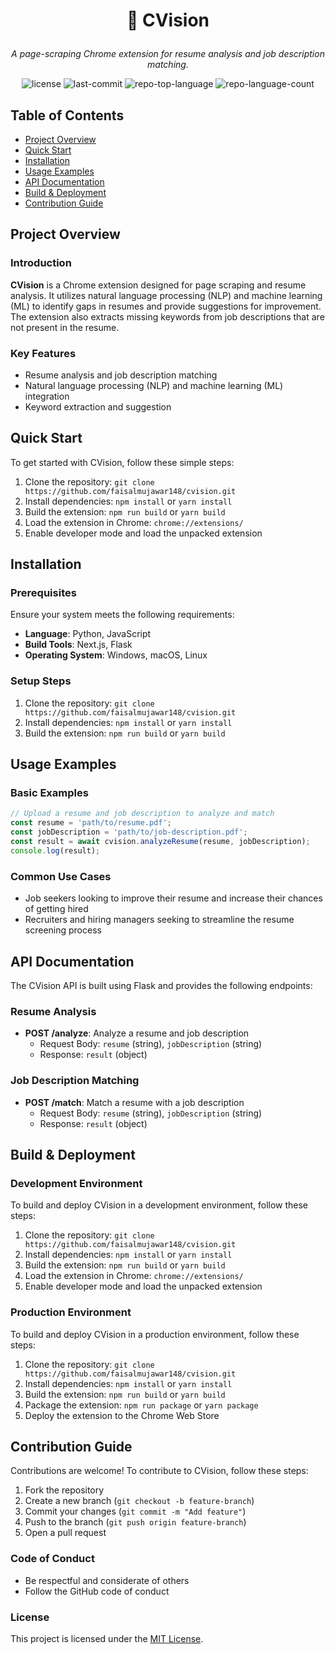 # <p align="center">🚀 CVision</p>

<p align="center">
    <em>A page-scraping Chrome extension for resume analysis and job description matching.</em>
</p>

<p align="center">
    <img src="https://img.shields.io/github/license/faisalmujawar148/cvision?style=default&logo=opensourceinitiative&logoColor=white&color=0080ff" alt="license">
    <img src="https://img.shields.io/github/last-commit/faisalmujawar148/cvision?style=default&logo=git&logoColor=white&color=0080ff" alt="last-commit">
    <img src="https://img.shields.io/github/languages/top/faisalmujawar148/cvision?style=default&color=0080ff" alt="repo-top-language">
    <img src="https://img.shields.io/github/languages/count/faisalmujawar148/cvision?style=default&color=0080ff" alt="repo-language-count">
</p>

## Table of Contents
- [Project Overview](#project-overview)
- [Quick Start](#quick-start)
- [Installation](#installation)
- [Usage Examples](#usage-examples)
- [API Documentation](#api-documentation)
- [Build & Deployment](#build--deployment)
- [Contribution Guide](#contribution-guide)

## Project Overview
### Introduction
**CVision** is a Chrome extension designed for page scraping and resume analysis. It utilizes natural language processing (NLP) and machine learning (ML) to identify gaps in resumes and provide suggestions for improvement. The extension also extracts missing keywords from job descriptions that are not present in the resume.

### Key Features
- Resume analysis and job description matching
- Natural language processing (NLP) and machine learning (ML) integration
- Keyword extraction and suggestion

## Quick Start
To get started with CVision, follow these simple steps:
1. Clone the repository: `git clone https://github.com/faisalmujawar148/cvision.git`
2. Install dependencies: `npm install` or `yarn install`
3. Build the extension: `npm run build` or `yarn build`
4. Load the extension in Chrome: `chrome://extensions/`
5. Enable developer mode and load the unpacked extension

## Installation
### Prerequisites
Ensure your system meets the following requirements:
- **Language**: Python, JavaScript
- **Build Tools**: Next.js, Flask
- **Operating System**: Windows, macOS, Linux

### Setup Steps
1. Clone the repository: `git clone https://github.com/faisalmujawar148/cvision.git`
2. Install dependencies: `npm install` or `yarn install`
3. Build the extension: `npm run build` or `yarn build`

## Usage Examples
### Basic Examples
```javascript
// Upload a resume and job description to analyze and match
const resume = 'path/to/resume.pdf';
const jobDescription = 'path/to/job-description.pdf';
const result = await cvision.analyzeResume(resume, jobDescription);
console.log(result);
```

### Common Use Cases
- Job seekers looking to improve their resume and increase their chances of getting hired
- Recruiters and hiring managers seeking to streamline the resume screening process

## API Documentation
The CVision API is built using Flask and provides the following endpoints:
### Resume Analysis
- **POST /analyze**: Analyze a resume and job description
    - Request Body: `resume` (string), `jobDescription` (string)
    - Response: `result` (object)

### Job Description Matching
- **POST /match**: Match a resume with a job description
    - Request Body: `resume` (string), `jobDescription` (string)
    - Response: `result` (object)

## Build & Deployment
### Development Environment
To build and deploy CVision in a development environment, follow these steps:
1. Clone the repository: `git clone https://github.com/faisalmujawar148/cvision.git`
2. Install dependencies: `npm install` or `yarn install`
3. Build the extension: `npm run build` or `yarn build`
4. Load the extension in Chrome: `chrome://extensions/`
5. Enable developer mode and load the unpacked extension

### Production Environment
To build and deploy CVision in a production environment, follow these steps:
1. Clone the repository: `git clone https://github.com/faisalmujawar148/cvision.git`
2. Install dependencies: `npm install` or `yarn install`
3. Build the extension: `npm run build` or `yarn build`
4. Package the extension: `npm run package` or `yarn package`
5. Deploy the extension to the Chrome Web Store

## Contribution Guide
Contributions are welcome! To contribute to CVision, follow these steps:
1. Fork the repository
2. Create a new branch (`git checkout -b feature-branch`)
3. Commit your changes (`git commit -m "Add feature"`)
4. Push to the branch (`git push origin feature-branch`)
5. Open a pull request

### Code of Conduct
- Be respectful and considerate of others
- Follow the GitHub code of conduct

### License
This project is licensed under the [MIT License](https://github.com/faisalmujawar148/cvision/blob/main/LICENSE).
